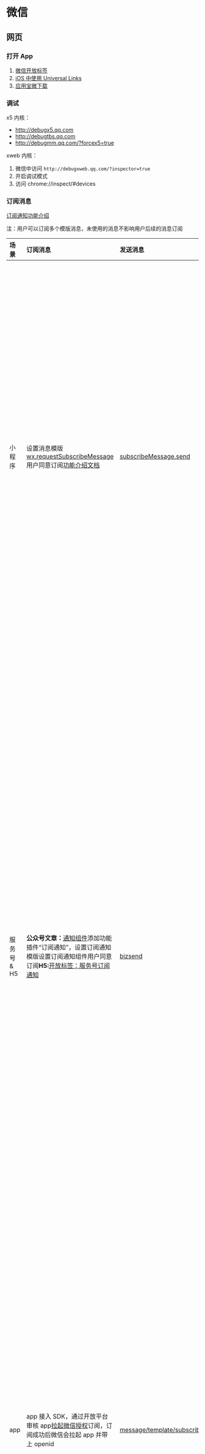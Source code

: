 # 微信

## 网页

### 打开 App

1. [微信开放标签](https://developers.weixin.qq.com/doc/offiaccount/OA_Web_Apps/Wechat_Open_Tag.html#22)
2. [iOS 中使用 Universal Links](https://developers.weixin.qq.com/doc/oplatform/Mobile_App/Access_Guide/iOS.html)
3. [应用宝微下载](https://wikinew.open.qq.com/?title=mobile/%E5%BA%94%E7%94%A8%E5%AE%9D%E5%BE%AE%E4%B8%8B%E8%BD%BD#/iwiki/4007776119)

### 调试

x5 内核：

- http://debugx5.qq.com
- http://debugtbs.qq.com
- http://debugmm.qq.com/?forcex5=true

xweb 内核：

1. 微信中访问 `http://debugxweb.qq.com/?inspector=true`
2. 开启调试模式
3. 访问 chrome://inspect/#devices

### 订阅消息

[订阅通知功能介绍](https://developers.weixin.qq.com/doc/offiaccount/Subscription_Messages/intro.html)

注：用户可以订阅多个模版消息，未使用的消息不影响用户后续的消息订阅

| 场景        | 订阅消息                                                                                                                                                                                                                                                                                                 | 发送消息                                                                                                                                    | 备注                                                                                                                                                                                                                                                                                                                                                                                                                                                                                     |
| :---------- | :------------------------------------------------------------------------------------------------------------------------------------------------------------------------------------------------------------------------------------------------------------------------------------------------------- | :------------------------------------------------------------------------------------------------------------------------------------------ | :--------------------------------------------------------------------------------------------------------------------------------------------------------------------------------------------------------------------------------------------------------------------------------------------------------------------------------------------------------------------------------------------------------------------------------------------------------------------------------------- |
| 小程序      | 设置消息模版[wx.requestSubscribeMessage](https://developers.weixin.qq.com/miniprogram/dev/api/open-api/subscribe-message/wx.requestSubscribeMessage.html)用户同意订阅[功能介绍文档](https://developers.weixin.qq.com/miniprogram/dev/framework/open-ability/subscribe-message.html)                      | [subscribeMessage.send](https://developers.weixin.qq.com/miniprogram/dev/api-backend/open-api/subscribe-message/subscribeMessage.send.html) | 消息发送至微信的“服务通知”一次调用最多可订阅 3 条消息，且模版标题需要不同。7.06 之前的微信仅支持 1 条消息接口限制开通支付能力的是 3kw/日，没开通的是 1kw/日消息支持跳回小程序                                                                                                                                                                                                                                                                                                            |
| 服务号 & H5 | **公众号文章：**[通知组件](https://developers.weixin.qq.com/doc/offiaccount/Subscription_Messages/intro.html)添加功能插件“订阅通知”，设置订阅通知模版设置订阅通知组件用户同意订阅**H5:**[开放标签：服务号订阅通知](https://developers.weixin.qq.com/doc/offiaccount/OA_Web_Apps/Wechat_Open_Tag.html#23) | [bizsend](https://developers.weixin.qq.com/doc/offiaccount/Subscription_Messages/api.html#send发送订阅通知)                                 | 已关注服务号的用户，通知发到号内，未关注的发到“服务通知”消息支持跳转网页或小程序支持多个消息模版 id，有上限。[图文消息](https://developers.weixin.qq.com/doc/offiaccount/Subscription_Messages/intro.html#步骤四：可以在图文消息、网页设置订阅通知组件)中组件 10 个订阅通知组件，每个组件最多包含 5 条模版网页中使用[开放标签](https://developers.weixin.qq.com/doc/offiaccount/OA_Web_Apps/Wechat_Open_Tag.html#23)的订阅通知按钮，支持多个。文档中没有具体数字，到时候可以测试具体限制 |
| app         | app 接入 SDK，通过开放平台审核 app[拉起微信授权](https://developers.weixin.qq.com/doc/oplatform/Mobile_App/One-time_subscription_info.html)订阅，订阅成功后微信会拉起 app 并带上 openid                                                                                                                  | [message/template/subscribe](https://developers.weixin.qq.com/doc/oplatform/Mobile_App/One-time_subscription_info.html)                     | 授权微信用户可以不需要关注公众号已关注公众号的，消息将下发到公众号会话里；未关注公众号的，将下发到服务通知消息支持跳转 url 一次授权仅可订阅单条消息                                                                                                                                                                                                                                                                                                                                      |

## 小程序

​ 网页开发渲染线程和脚本线程是互斥的，在小程序中，二者是分开的，分别运行在不同的线程中。网页开发者可以使用到各种浏览器暴露出来的 DOM API，进行 DOM 选中和操作。逻辑层运行在 JSCore 中，并没有一个完整浏览器对象，因而缺少相关的 DOM API 和 BOM API。这一区别导致了前端开发非常熟悉的一些库，例如 jQuery、 Zepto 等，在小程序中是无法运行的。同时 JSCore 的环境同 NodeJS 环境也是不尽相同，所以一些 NPM 的包在小程序中也是无法运行的。

### 语法

```html
<view> {{ message }} </view>
属性(双引号内)
<view id="item-{{id}}"> </view>

<view wx:for="{{array}}"> {{index}}: {{item.message}} </view>

<view wx:for="{{array}}" wx:for-index="idx" wx:for-item="itemName">
  {{idx}}: {{itemName.message}}
</view>

<view wx:if="{{length > 5}}"> 1 </view>
<view wx:elif="{{length > 2}}"> 2 </view>
<view wx:else> 3 </view>
```

整个小程序只有一个 App 实例，是全部页面共享的。开发者可以通过 getApp 方法获取到全局唯一的 App 实例，获取 App 上的数据或调用开发者注册在 App 上的函数。

```js
const appInstance = getApp();
console.log(appInstance.globalData); // I am global data
```

生命周期

1. APP onLaunch：小程序启动
2. APP onShow
3. Page onLoad
4. APP onHide
5. APP onError

### 功能

#### 实现自动监听页面生命周期

小程序初始化页面时，会调用 Page 函数

想修改小程序页面配置中的部分代码，对 全局函数 Page 做一层代理即可。

例如，想要在每个页面显示时执行某些代码：

```js
const templatePage = Page;
Page = (config) => {
  const tempOnShow = config.onShow;
  config.onShow = function (e) {
    // do something
    'function' == typeof tempOnShow && tempOnShow.call(this, e);
  };
  templatePage(config);
};
```

同理，小程序中的 App、Component 等函数都可以做一层代理，实现对其内部的监听和修改

#### 扫普通链接二维码进入小程序

[官方文档](https://developers.weixin.qq.com/miniprogram/introduction/qrcode.html)

#### 获取自定义 tabBar

```js
const getTabBar = () => {
  if (typeof Taro.getCurrentInstance().page.getTabBar === 'function') {
    const tabBar = Taro.getCurrentInstance().page.getTabBar();
    if (tabBar) {
      return tabBar;
    }
    return null;
  }
};
```

#### 网页打开小程序

1. [微信开放标签](https://developers.weixin.qq.com/doc/offiaccount/OA_Web_Apps/Wechat_Open_Tag.html)
2. [URL Scheme](https://developers.weixin.qq.com/miniprogram/dev/framework/open-ability/url-scheme.html)

#### 微信服务器加载资源的 referer

网络请求的 referer 格式固定为 https://servicewechat.com/{appid}/{version}/page-frame.html，其中 {appid} 为小程序的 appid，{version} 为小程序的版本号，版本号为 0 表示为开发版、体验版以及审核版本，版本号为 devtools 表示为开发者工具，其余为正式版本。（https://developers.weixin.qq.com/miniprogram/dev/framework/plugin/development.html#%E6%8F%92%E4%BB%B6%E8%AF%B7%E6%B1%82%E7%AD%BE%E5%90%8D）。但是微信小程序iOS版，在【刚刚启动小程序】时，image标签加载网络图片的请求，请求头“referer”却是“https://servicewechat.com/preload/page-frame.html”，不符合referer白名单规则，所以被拒绝，服务器返回的是403状态码，但是微信小程序错误日志却是404 Not Found。

### bug

#### 页面上下拉动出现背景色，橡皮筋回弹

```json
{
  "disableScroll": true
}
```

禁止整个页面滚动

页面有滚动区域：

1. view 模拟滚动

用 view 模拟滚动

```css
 {
  height: calc(100vh - 120rpx); //高度必须是固定的值
  overflow-y: auto;
}
```

2. 用 scroll-view

> 会遇到设置了 disableScroll 也无法禁止的情况，可以将 page 用 fixed 部分固定住

#### hideLoading 会关掉 showToast 打开的弹窗

#### scroll-view 中 video 组件，点击 video 全屏播放，全屏状态下点击返回，scroll-view 会滚动到顶部

#### iOS 自定义 tabBar 时，tabBar 页面视屏全屏后再返回，右上角胶囊按钮消失

### taro

#### bug

1. lodash 报错 Cannot read property 'now' of undefined

在 app.js 内（项目主入口）加上以下代码：

```js
Object.assign(global, {
  Array,
  Date,
  Error,
  Function,
  Math,
  Object,
  RegExp,
  String,
  TypeError,
  setTimeout,
  clearTimeout,
  setInterval,
  clearInterval,
});
```

2. 3.3 版本后，关于 jsx

直接配置 vueJsx: true（vue2/vue3）
babel.config.js

```js
module.exports = {
  presets: [
    [
      'taro',
      {
        framework: 'vue',
        ts: false,
        vueJsx: true,
      },
    ],
  ],
  plugins: [],
};
```

### web 语法转换

标签：

- div 改成 view
- span、font 改成 text
- a 改成 navigator
- img 改成 image
- select 改成 picker
- iframe 改成 web-view
- ul、li：都用 view 替代（封装组建）
- 区域滚动使用：scroll-view
- 左右、上下滑动切换：swiper
- input 的 search：改成 confirmtype，详见
- audio：音频 api
- v-html：rich-text 组件或 uparse 扩展插件，详见

js：

- ajax：wx.request
- cookie、session、storage：wx.storage
- resize：wx.onWindowResize

css：

- 不支持`*`选择器
- 无 body 元素选择器，改用 page

### debug

#### 图片不显示

- 图片域名未设置安全域名
- 图片 Referer 防盗链
